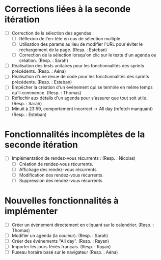 # Corrections liées à la seconde itération
- [ ] Correction de la sélection des agendas :
  - [ ] Réflexion de l'en-tête en cas de sélection multiple. 
  - [ ] Utilisation des params au lieu de modifier l'URL pour éviter le rechargement de la page. (Resp. : Esteban)
  - [ ] Correction de la sélection lorsqu'on clic sur le texte d'un agenda ou création. (Resp. : Sarah)
- [ ] Réalisation des tests unitaires pour les fonctionnalités des sprints précédents. (Resp. : Aéna)
- [ ] Réalisation d'une revue de code pour les fonctionnalités des sprints précédents. (Resp. : Esteban)
- [ ] Empêcher la création d'un événement qui se termine en même temps qu'il commence. (Resp. : Thomas)
- [ ] Réflechir aux détails d'un agenda pour s'assurer que tout soit utile. (Resp. : Sarah)
- [ ] Minuit à 23:59, comportement incorrect -> All day (refetch manquant) (Resp. : Esteban)

# Fonctionnalités incomplètes de la seconde itération
- [ ] Implémentation de rendez-vous récurrents : (Resp. : Nicolas)
  - [ ] Création de rendez-vous récurrents.
  - [ ] Affichage des rendez-vous récurrents.
  - [ ] Modification des rendez-vous récurrents.
  - [ ] Suppression des rendez-vous récurrents.

# Nouvelles fonctionnalités à implémenter
- [ ] Créer un événement directement en cliquant sur le calendrier. (Resp. : Thomas)
- [ ] Modifier un agenda (la couleur). (Resp. : Sarah)
- [ ] Créer des événements "All day". (Resp. : Rayan)
- [ ] Importer les jours fériés français. (Resp. : Rayan)
- [ ] Fuseau horaire basé sur le navigateur (Resp. : Aéna)
